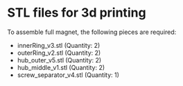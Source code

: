 # STL files for 3d printing
 
To assemble full magnet, the following pieces are required: 

* innerRing_v3.stl (Quantity: 2)
* outerRing_v2.stl (Quantity: 2)
* hub_outer_v5.stl (Quantity: 2)
* hub_middle_v1.stl (Quantity: 2)
* screw_separator_v4.stl (Quantity: 1)
